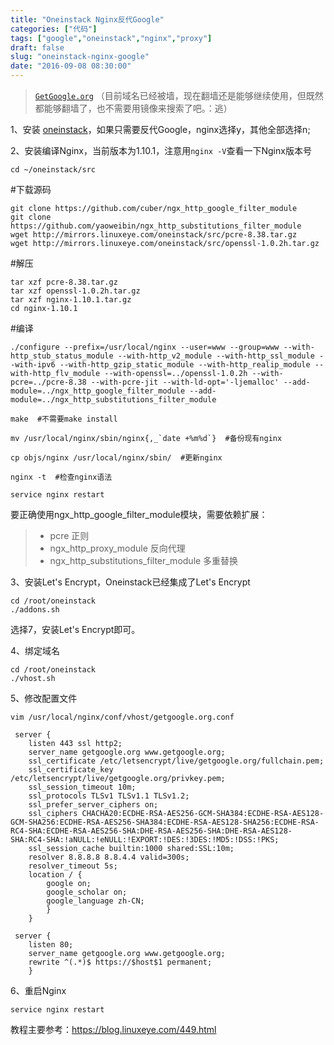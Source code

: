 ```yaml
---
title: "Oneinstack Nginx反代Google"
categories: ["代码"]
tags: ["google","oneinstack","nginx","proxy"]
draft: false
slug: "oneinstack-nginx-google"
date: "2016-09-08 08:30:00"
---
```


> <a href="https://getgoogle.org" target="_blank">`GetGoogle.org`</a>
> （目前域名已经被墙，现在翻墙还是能够继续使用，但既然都能够翻墙了，也不需要用镜像来搜索了吧。：逃）

1、安装 <a href="https://5ch.in/ois" target="_blank">oneinstack</a>，如果只需要反代Google，nginx选择y，其他全部选择n;

2、安装编译Nginx，当前版本为1.10.1，注意用`nginx -V`查看一下Nginx版本号

    cd ~/oneinstack/src 

#下载源码

```
git clone https://github.com/cuber/ngx_http_google_filter_module 
git clone https://github.com/yaoweibin/ngx_http_substitutions_filter_module
wget http://mirrors.linuxeye.com/oneinstack/src/pcre-8.38.tar.gz
wget http://mirrors.linuxeye.com/oneinstack/src/openssl-1.0.2h.tar.gz
```

#解压

```
tar xzf pcre-8.38.tar.gz
tar xzf openssl-1.0.2h.tar.gz
tar xzf nginx-1.10.1.tar.gz
cd nginx-1.10.1
```

#编译

```
./configure --prefix=/usr/local/nginx --user=www --group=www --with-http_stub_status_module --with-http_v2_module --with-http_ssl_module --with-ipv6 --with-http_gzip_static_module --with-http_realip_module --with-http_flv_module --with-openssl=../openssl-1.0.2h --with-pcre=../pcre-8.38 --with-pcre-jit --with-ld-opt='-ljemalloc' --add-module=../ngx_http_google_filter_module --add-module=../ngx_http_substitutions_filter_module

make  #不需要make install

mv /usr/local/nginx/sbin/nginx{,_`date +%m%d`}  #备份现有nginx

cp objs/nginx /usr/local/nginx/sbin/  #更新nginx

nginx -t  #检查nginx语法

service nginx restart
```

要正确使用ngx_http_google_filter_module模块，需要依赖扩展：

>  - pcre 正则
>  - ngx_http_proxy_module 反向代理
>  - ngx_http_substitutions_filter_module 多重替换

3、安装Let's Encrypt，Oneinstack已经集成了Let's Encrypt

```
cd /root/oneinstack
./addons.sh
```

选择7，安装Let's Encrypt即可。

4、绑定域名

```
cd /root/oneinstack
./vhost.sh
```

5、修改配置文件

```
vim /usr/local/nginx/conf/vhost/getgoogle.org.conf
```
```
 server {
	listen 443 ssl http2;
	server_name getgoogle.org www.getgoogle.org;
	ssl_certificate /etc/letsencrypt/live/getgoogle.org/fullchain.pem;
	ssl_certificate_key /etc/letsencrypt/live/getgoogle.org/privkey.pem;
	ssl_session_timeout 10m;
	ssl_protocols TLSv1 TLSv1.1 TLSv1.2;
	ssl_prefer_server_ciphers on;
	ssl_ciphers CHACHA20:ECDHE-RSA-AES256-GCM-SHA384:ECDHE-RSA-AES128-GCM-SHA256:ECDHE-RSA-AES256-SHA384:ECDHE-RSA-AES128-SHA256:ECDHE-RSA-RC4-SHA:ECDHE-RSA-AES256-SHA:DHE-RSA-AES256-SHA:DHE-RSA-AES128-SHA:RC4-SHA:!aNULL:!eNULL:!EXPORT:!DES:!3DES:!MD5:!DSS:!PKS;
	ssl_session_cache builtin:1000 shared:SSL:10m;
	resolver 8.8.8.8 8.8.4.4 valid=300s;
	resolver_timeout 5s;
	location / {
		google on;
		google_scholar on;
		google_language zh-CN;
		}
	}
 
 server {
 	listen 80;
 	server_name getgoogle.org www.getgoogle.org;
 	rewrite ^(.*)$ https://$host$1 permanent;
 	}
```
6、重启Nginx
```
service nginx restart
```
教程主要参考：<a href="https://5ch.in/ong" target="_blank">https://blog.linuxeye.com/449.html</a>
